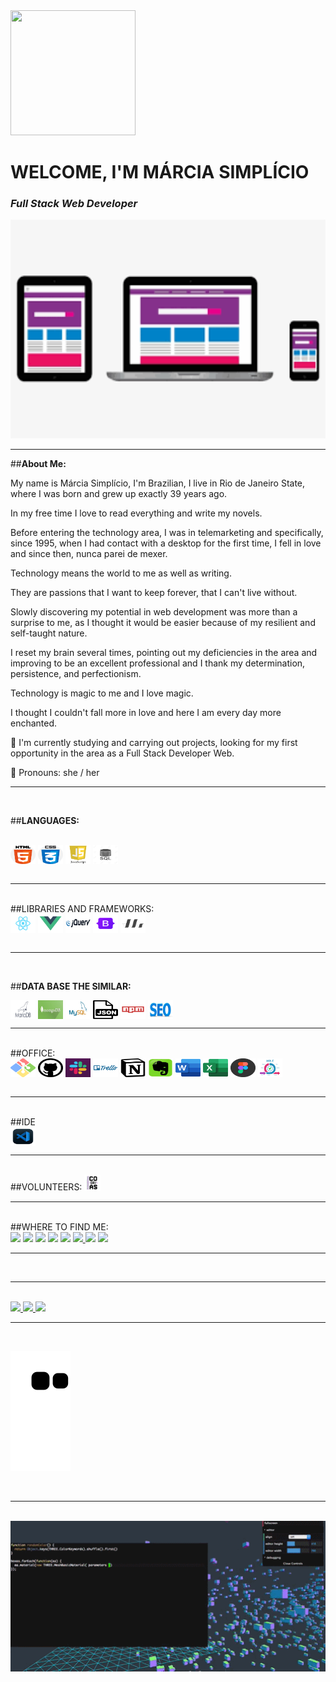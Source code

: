 <img height="200rem" width="200rem" src="images/caricatura-Márcia.png">   

# **WELCOME, I'M MÁRCIA SIMPLÍCIO** 
### ***Full Stack Web Developer***

<img height="350rem" width="2000rem" src="images/notion-front-end.png" alt="Desenvolvedor Web">

---

##**About Me:**

My name is Márcia Simplício, I'm Brazilian, I live in Rio de Janeiro State, where I was born and grew up exactly 39 years ago.

In my free time I love to read everything and write my novels.

Before entering the technology area, I was in telemarketing and specifically, since 1995, when I had contact with a desktop for the first time, I fell in love and since then, 
nunca parei de mexer. 

Technology means the world to me as well as writing.

They are passions that I want to keep forever, that I can't live without.

Slowly discovering my potential in web development was more than a surprise to me, as I thought it would be easier because of my resilient and self-taught nature.

I reset my brain several times, pointing out my deficiencies in the area and improving to be an excellent professional and I thank my determination, persistence, and perfectionism.

Technology is magic to me and I love magic.

I thought I couldn't fall more in love and here I am every day more enchanted. 


🔭 I'm currently studying and carrying out projects, looking for my first opportunity in the area as a Full Stack Developer Web.

 🥰 Pronouns: she / her
 - - -
 <br>

 ##**LANGUAGES:** 
 
 <div style="display: inline_block"><br> 
 <img align="center" alt="HTML" height="30" width="40" src="images/notion-html2.png">
  <img align="center" alt="CSS" height="30" width="40" src="images/Css.png">
  <img align="center" alt="JavaScript" height="30" width="40" src="images/notion-javascript2.png">
<img align="center" src="images/SQL.jpg" alt="SQL" height="30" width="40">
  </div>

<br>

  ---
  <br>
  ##LIBRARIES AND FRAMEWORKS:

<div style="display: inline_block">
  <img align="center" alt="React" height="30" width="40" src="images/react.png">
  <img align="center" src="images/vue.js.png" alt="Vue" height="30" width="40">
  <img align="center" src="images/jquery.png" alt="Vue" height="30" width="40">
<img align="center" src="images/bootstrap2.png" alt="Bootstrap" height="30" width="40">
<img align="center" src="images/materialize.png" alt="Materialize" height="30" width="40">
  
</div>
<br>

---
<br>

##**DATA BASE THE SIMILAR:**
<div style="display: inline_block">
<img align="center" src="images/mariadb_logo_icon_168996.png" alt="MariaDb" height="30" width="40">
<img align="center" src="images/MongoDb.jpg" alt="MongoDB" height="30" width="40">
<img align="center" src="images/Mysql.png" alt="Mysql" height="30" width="40">
<img align="center" src="images/json.png" alt="Json" height="30" width="40">
<img align="center" src="images/NPM.png" alt="NPM" height="30" width="40">
<img align="center" src="images/SEO.jpg" alt="SEO" height="30" width="40">

</div>

---

<br>
##OFFICE:
<div style="display: inline_block">
<img align="center" src="images/gitbash.png" alt="Gitbash" height="30" width="40">
<img align="center" src="images/notion-github3.png" alt="GitHub" height="30" width="40">
<img align="center" src="images/slack.png" alt="Slack" height="30" width="40">
<img align="center" src="images/trello.png" alt="Trello" height="30" width="40">
<img align="center" src="images/notion.png" alt="Notion" height="30" width="40">
<img align="center" src="images/download.jpg" alt="Evernote" height="30" width="40">
<img align="center" src="images/word.png" alt="Word" height="30" width="40">
<img align="center" src="images/excel.png" alt="Excel" height="30" width="40">
<img align="center" src="images/figma.png" alt="Figma" height="30" width="40">
<img align="center" src="images/metodologia agil.png" alt="Metodologias ágeis" height="30" width="40">
</div>


<br>

---
<br>
##IDE

<div>
<img align="center" src="images/visual.jpg" alt="Visual Studio Code" height="30" width="40">
</div>


---
<br>
##VOLUNTEERS:

<img height="5%" width="5%" src="images/Codivas.jpg">

---
<br>
##WHERE TO FIND ME:
 
<div style="display: inline_block"> 
<a href="https://web.facebook.com/profile.php?id=100068662721115" target="_blank"><img src="https://img.shields.io/badge/-Facebook-%23E4405F?style=for-the-badge&logo=facebook&logoColor=white" target="_blank"></a> <a href="https://twitter.com/MarciaSimplic10" target="_blank"><img src="https://img.shields.io/badge/-twitter-%23E4405F?style=for-the-badge&logo=instagram&logoColor=white" target="_blank"></a> <a href="https://www.twitch.tv/settings/profile" target="_blank"><img src="https://img.shields.io/badge/-twitch-%23E4405F?style=for-the-badge&logo=twitch&logoColor=white" target="_blank"></a>
 <a href="https://www.instagram.com/bigudinharainha" target="_blank"><img src="https://img.shields.io/badge/-Istagram-%23E4405F?style=for-the-badge&logo=instagram&logoColor=white" target="_blank"></a> <a href="https://www.linkedin.com/in/marcia-simplicio-0b88591a7/" target="_blank"><img src="https://img.shields.io/badge/-LinkedIn-%230077B5?style=for-the-badge&logo=linkedin&logoColor=white" target="_blank"></a> <a href="Márcia#2387" target="_blank"><img src="https://img.shields.io/badge/Discord-7289DA?style=for-the-badge&logo=discord&logoColor=white" target="_blank"> </a> 
<a href = "mailto:marcia39.simplicio@gmail.com" target="_blank"><img src="https://img.shields.io/badge/-Gmail-%23333?style=for-the-badge&logo=gmail&logoColor=white" target="_blank"></a> <a href = "mailto:marcia39.simplicio@outlook.com" target="_blank"><img src="https://img.shields.io/badge/-Outlook-%23333?style=for-the-badge&logo=outlook&logoColor=white" target="_blank"></a>



  ---
<br>


---
<br>

<div>
  <a href="https://github.com/Marcia-Simplicio">
  <img height="180em" src="https://github-readme-stats.vercel.app/api?username=Marcia-Simplicio&show_icons=true&theme=dark&include_all_commits=true&count_private=true"/>
  <img height="180em" src="https://github-readme-stats.vercel.app/api/top-langs/?username=Marcia-Simplicio&layout=compact&langs_count=16&theme=dark"/>
  <img height="180em" src="https://github-readme-stats.vercel.app/api/top-langs/?username=Marcia-Simplicio&layout=compact&langs_count=7&theme=dark"/>
</div>
  
  ---
  <br>

   
![Snake animation](https://github.com/Marcia-Simplicio/Marcia-Simplicio/blob/output/github-contribution-grid-snake.svg) 
</div>
<br>

---
<br>
<img height="10%" width="100%" src="images/gif programming.gif">
<br>
<br><br>






